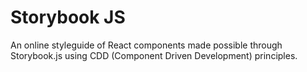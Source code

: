 # Storybook JS
An online styleguide of React components made possible through Storybook.js using CDD (Component Driven Development) principles.
